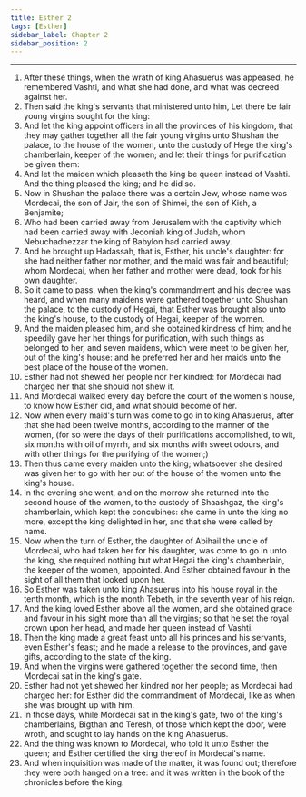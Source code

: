 ```yaml
---
title: Esther 2
tags: [Esther]
sidebar_label: Chapter 2
sidebar_position: 2
---
```


---
1. After these things, when the wrath of king Ahasuerus was appeased, he remembered Vashti, and what she had done, and what was decreed against her.
2. Then said the king's servants that ministered unto him, Let there be fair young virgins sought for the king:
3. And let the king appoint officers in all the provinces of his kingdom, that they may gather together all the fair young virgins unto Shushan the palace, to the house of the women, unto the custody of Hege the king's chamberlain, keeper of the women; and let their things for purification be given them:
4. And let the maiden which pleaseth the king be queen instead of Vashti. And the thing pleased the king; and he did so.
5. Now in Shushan the palace there was a certain Jew, whose name was Mordecai, the son of Jair, the son of Shimei, the son of Kish, a Benjamite;
6. Who had been carried away from Jerusalem with the captivity which had been carried away with Jeconiah king of Judah, whom Nebuchadnezzar the king of Babylon had carried away.
7. And he brought up Hadassah, that is, Esther, his uncle's daughter: for she had neither father nor mother, and the maid was fair and beautiful; whom Mordecai, when her father and mother were dead, took for his own daughter.
8. So it came to pass, when the king's commandment and his decree was heard, and when many maidens were gathered together unto Shushan the palace, to the custody of Hegai, that Esther was brought also unto the king's house, to the custody of Hegai, keeper of the women.
9. And the maiden pleased him, and she obtained kindness of him; and he speedily gave her her things for purification, with such things as belonged to her, and seven maidens, which were meet to be given her, out of the king's house: and he preferred her and her maids unto the best place of the house of the women.
10. Esther had not shewed her people nor her kindred: for Mordecai had charged her that she should not shew it.
11. And Mordecai walked every day before the court of the women's house, to know how Esther did, and what should become of her.
12. Now when every maid's turn was come to go in to king Ahasuerus, after that she had been twelve months, according to the manner of the women, (for so were the days of their purifications accomplished, to wit, six months with oil of myrrh, and six months with sweet odours, and with other things for the purifying of the women;)
13. Then thus came every maiden unto the king; whatsoever she desired was given her to go with her out of the house of the women unto the king's house.
14. In the evening she went, and on the morrow she returned into the second house of the women, to the custody of Shaashgaz, the king's chamberlain, which kept the concubines: she came in unto the king no more, except the king delighted in her, and that she were called by name.
15. Now when the turn of Esther, the daughter of Abihail the uncle of Mordecai, who had taken her for his daughter, was come to go in unto the king, she required nothing but what Hegai the king's chamberlain, the keeper of the women, appointed. And Esther obtained favour in the sight of all them that looked upon her.
16. So Esther was taken unto king Ahasuerus into his house royal in the tenth month, which is the month Tebeth, in the seventh year of his reign.
17. And the king loved Esther above all the women, and she obtained grace and favour in his sight more than all the virgins; so that he set the royal crown upon her head, and made her queen instead of Vashti.
18. Then the king made a great feast unto all his princes and his servants, even Esther's feast; and he made a release to the provinces, and gave gifts, according to the state of the king.
19. And when the virgins were gathered together the second time, then Mordecai sat in the king's gate.
20. Esther had not yet shewed her kindred nor her people; as Mordecai had charged her: for Esther did the commandment of Mordecai, like as when she was brought up with him.
21. In those days, while Mordecai sat in the king's gate, two of the king's chamberlains, Bigthan and Teresh, of those which kept the door, were wroth, and sought to lay hands on the king Ahasuerus.
22. And the thing was known to Mordecai, who told it unto Esther the queen; and Esther certified the king thereof in Mordecai's name.
23. And when inquisition was made of the matter, it was found out; therefore they were both hanged on a tree: and it was written in the book of the chronicles before the king.